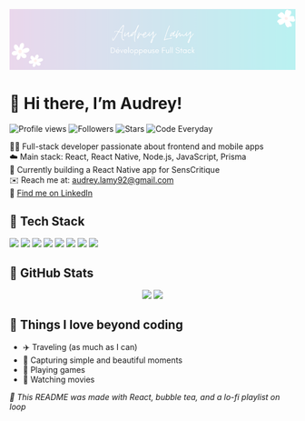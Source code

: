 ![http://url/to/img.png](https://github.com/audreylamy/audreylamy/blob/main/banner.png)

# 🌸 Hi there, I’m Audrey!

![Profile views](https://komarev.com/ghpvc/?username=audreylamy&color=FEC8D8&style=flat)
![Followers](https://img.shields.io/github/followers/audreylamy?label=Followers&style=flat&color=FEC8D8)
![Stars](https://img.shields.io/github/stars/audreylamy?label=Stars&style=flat&color=FEC8D8)
![Code Everyday](https://img.shields.io/badge/Codes%20Everyday-%E2%9C%A8-FEC8D8?style=flat&logo=github)

👩‍💻 Full-stack developer passionate about frontend and mobile apps  
☁️ Main stack: React, React Native, Node.js, JavaScript, Prisma  
📱 Currently building a React Native app for SensCritique  
✉️ Reach me at: audrey.lamy92@gmail.com  
🧋 [Find me on LinkedIn](https://linkedin.com/in/audrey-lamy)

## 🦋 Tech Stack

<p>
  <img src="https://img.shields.io/badge/HTML5-FAF1F1?style=flat&logo=html5&logoColor=E44D26" />
  <img src="https://img.shields.io/badge/CSS3-F3F7FC?style=flat&logo=css3&logoColor=1572B6" />
  <img src="https://img.shields.io/badge/JavaScript-FFF8E7?style=flat&logo=javascript&logoColor=F7DF1E" />
  <img src="https://img.shields.io/badge/TypeScript-F5F8FF?style=flat&logo=typescript&logoColor=3178C6" />
  <img src="https://img.shields.io/badge/React-F0FBFC?style=flat&logo=react&logoColor=61DAFB" />
  <img src="https://img.shields.io/badge/React%20Native-F4FAFB?style=flat&logo=react&logoColor=61DAFB" />
  <img src="https://img.shields.io/badge/Node.js-EEF9F2?style=flat&logo=nodedotjs&logoColor=3C873A" />
  <img src="https://img.shields.io/badge/Prisma-F8F3FF?style=flat&logo=prisma&logoColor=2D3748" />
</p>

## 🌈 GitHub Stats

<p align="center">
  <img src="https://github-readme-stats.vercel.app/api?username=audreylamy&show_icons=true&bg_color=F7EAFB&icon_color=C37BA4&hide_border=true&text_color=8E6E95&title_color=F293C5&border_radius=20" width="48%" />
  <img src="https://github-readme-stats.vercel.app/api/top-langs/?username=audreylamy&layout=compact&hide_progress=false&bg_color=F7EAFB&icon_color=C37BA4&text_color=8E6E95&title_color=F293C5&hide_border=true&border_radius=20" width="48%" />
</p>

## 🍭 Things I love beyond coding

- ✈️ Traveling (as much as I can)
- 📸 Capturing simple and beautiful moments
- 👾 Playing games
- 🍿 Watching movies

_💫 This README was made with React, bubble tea, and a lo-fi playlist on loop_ 
